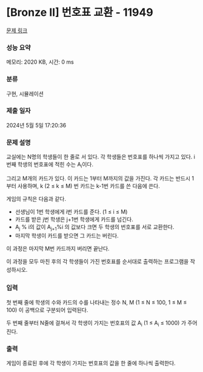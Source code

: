 # [Bronze II] 번호표 교환 - 11949 

[문제 링크](https://www.acmicpc.net/problem/11949) 

### 성능 요약

메모리: 2020 KB, 시간: 0 ms

### 분류

구현, 시뮬레이션

### 제출 일자

2024년 5월 5일 17:20:36

### 문제 설명

<p>교실에는 N명의 학생들이 한 줄로 서 있다. 각 학생들은 번호표를 하나씩 가지고 있다. i번째 학생의 번호표에 적힌 수는 A<sub>i</sub>이다.</p>

<p>그리고 M개의 카드가 있다. 이 카드는 1부터 M까지의 값을 가진다. 각 카드는 반드시 1부터 사용하며, k (2 ≤ k ≤ M) 번 카드는 k-1번 카드를 쓴 다음에 쓴다.</p>

<p>게임의 규칙은 다음과 같다.</p>

<ul>
	<li>선생님이 1번 학생에게 i번 카드를 준다. (1 ≤ i ≤ M)</li>
	<li>카드를 받은 j번 학생은 j+1번 학생에게 카드를 넘긴다.</li>
	<li>A<sub>j</sub> % i의 값이 A<sub>j+1</sub>%i 의 값보다 크면 두 학생의 번호표를 서로 교환한다.</li>
	<li>마지막 학생이 카드를 받으면 그 카드는 버린다.</li>
</ul>

<p>이 과정은 마지막 M번 카드까지 버리면 끝난다.</p>

<p><span style="line-height:1.6em">이 과정을 모두 마친 후의 각 학생들이 가진 번호표를 순서대로 출력하는 프로그램을 작성하시오.</span></p>

### 입력 

 <p>첫 번째 줄에 학생의 수와 카드의 수를 나타내는 정수 N, M (1 ≤ N ≤ 100, 1 ≤ M ≤ 100) 이 공백으로 구분되어 입력된다.</p>

<p>두 번째 줄부터 N줄에 걸쳐서 각 학생이 가지는 번호표의 값 A<sub>i</sub> (1 ≤ A<sub>i</sub> ≤ 1000) 가 주어진다.</p>

### 출력 

 <p>게임이 종료된 후에 각 학생이 가지는 번호표의 값을 한 줄에 하나씩 출력한다.</p>


